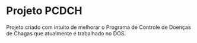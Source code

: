 # Projeto PCDCH
Projeto criado com intuito de melhorar o Programa de Controle de Doenças de Chagas que atualmente é trabalhado no DOS.
